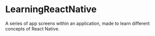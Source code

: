 # LearningReactNative
A series of app screens within an application, made to learn different concepts of React Native.
